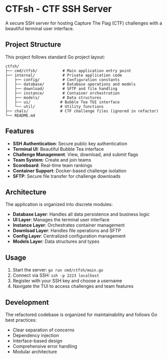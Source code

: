 # CTFsh - CTF SSH Server

A secure SSH server for hosting Capture The Flag (CTF) challenges with a beautiful terminal user interface.

## Project Structure

This project follows standard Go project layout:

```
ctfsh/
├── cmd/ctfsh/           # Main application entry point
├── internal/            # Private application code
│   ├── config/          # Configuration constants
│   ├── database/        # Database operations and models
│   ├── download/        # SFTP and file handling
│   ├── instance/        # Container orchestration
│   ├── models/          # Data structures
│   ├── ui/             # Bubble Tea TUI interface
│   └── util/           # Utility functions
├── chals/              # CTF challenge files (ignored in refactor)
└── README.md
```

## Features

- **SSH Authentication**: Secure public key authentication
- **Terminal UI**: Beautiful Bubble Tea interface
- **Challenge Management**: View, download, and submit flags
- **Team System**: Create and join teams
- **Scoreboard**: Real-time team rankings
- **Container Support**: Docker-based challenge isolation
- **SFTP**: Secure file transfer for challenge downloads

## Architecture

The application is organized into discrete modules:

- **Database Layer**: Handles all data persistence and business logic
- **UI Layer**: Manages the terminal user interface
- **Instance Layer**: Orchestrates container management
- **Download Layer**: Handles file operations and SFTP
- **Config Layer**: Centralized configuration management
- **Models Layer**: Data structures and types

## Usage

1. Start the server: `go run cmd/ctfsh/main.go`
2. Connect via SSH: `ssh -p 2223 localhost`
3. Register with your SSH key and choose a username
4. Navigate the TUI to access challenges and team features

## Development

The refactored codebase is organized for maintainability and follows Go best practices:

- Clear separation of concerns
- Dependency injection
- Interface-based design
- Comprehensive error handling
- Modular architecture
